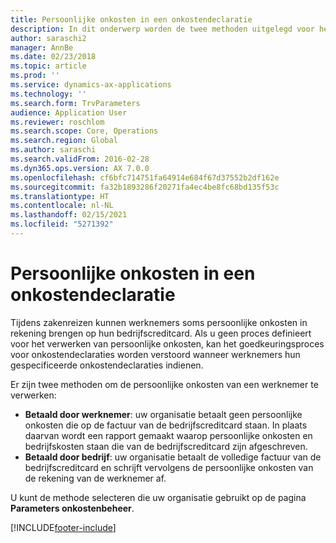 ```yaml
---
title: Persoonlijke onkosten in een onkostendeclaratie
description: In dit onderwerp worden de twee methoden uitgelegd voor het verwerken van de persoonlijke onkosten van een werknemer in Microsoft Dynamics 365 Finance.
author: saraschi2
manager: AnnBe
ms.date: 02/23/2018
ms.topic: article
ms.prod: ''
ms.service: dynamics-ax-applications
ms.technology: ''
ms.search.form: TrvParameters
audience: Application User
ms.reviewer: roschlom
ms.search.scope: Core, Operations
ms.search.region: Global
ms.author: saraschi
ms.search.validFrom: 2016-02-28
ms.dyn365.ops.version: AX 7.0.0
ms.openlocfilehash: cf6bfc714751fa64914e684f67d37552b2df162e
ms.sourcegitcommit: fa32b1893286f20271fa4ec4be8fc68bd135f53c
ms.translationtype: HT
ms.contentlocale: nl-NL
ms.lasthandoff: 02/15/2021
ms.locfileid: "5271392"
---
```

# <a name="personal-expenses-on-an-expense-report"></a>Persoonlijke onkosten in een onkostendeclaratie

Tijdens zakenreizen kunnen werknemers soms persoonlijke onkosten in rekening brengen op hun bedrijfscreditcard. Als u geen proces definieert voor het verwerken van persoonlijke onkosten, kan het goedkeuringsproces voor onkostendeclaraties worden verstoord wanneer werknemers hun gespecificeerde onkostendeclaraties indienen. 

Er zijn twee methoden om de persoonlijke onkosten van een werknemer te verwerken:

- **Betaald door werknemer**: uw organisatie betaalt geen persoonlijke onkosten die op de factuur van de bedrijfscreditcard staan. In plaats daarvan wordt een rapport gemaakt waarop persoonlijke onkosten en bedrijfskosten staan die van de bedrijfscreditcard zijn afgeschreven.
- **Betaald door bedrijf**: uw organisatie betaalt de volledige factuur van de bedrijfscreditcard en schrijft vervolgens de persoonlijke onkosten van de rekening van de werknemer af.

U kunt de methode selecteren die uw organisatie gebruikt op de pagina **Parameters onkostenbeheer**.


[!INCLUDE[footer-include](../includes/footer-banner.md)]